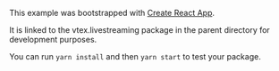 This example was bootstrapped with [Create React App](https://github.com/facebook/create-react-app).

It is linked to the vtex.livestreaming package in the parent directory for development purposes.

You can run `yarn install` and then `yarn start` to test your package.
